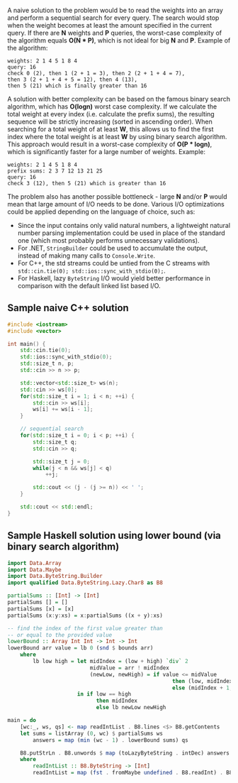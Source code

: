 A naive solution to the problem would be to read the weights into an array and perform a sequential search for every query. The search would stop when the weight becomes at least the amount specified in the current query. If there are **N** weights and **P** queries, the worst-case complexity of the algorithm equals __O(N * P)__, which is not ideal for big **N** and **P**. Example of the algorithm:

```
weights: 2 1 4 5 1 8 4
query: 16
check 0 (2), then 1 (2 + 1 = 3), then 2 (2 + 1 + 4 = 7),
then 3 (2 + 1 + 4 + 5 = 12), then 4 (13),
then 5 (21) which is finally greater than 16
```

A solution with better complexity can be based on the famous binary search algorithm, which has **O(logn)** worst case complexity. If we calculate the total weight at every index (i.e. calculate the prefix sums), the resulting sequence will be strictly increasing (sorted in ascending order). When searching for a total weight of at least **W**, this allows us to find the first index where the total weight is at least **W** by using binary search algorithm. This approach would result in a worst-case complexity of __O(P * logn)__, which is significantly faster for a large number of weights. Example:

```
weights: 2 1 4 5 1 8 4
prefix sums: 2 3 7 12 13 21 25
query: 16
check 3 (12), then 5 (21) which is greater than 16
```

The problem also has another possible bottleneck - large **N** and/or **P** would mean that large amount of I/O needs to be done. Various I/O optimizations could be applied depending on the language of choice, such as:
- Since the input contains only valid natural numbers, a lightweight natural number parsing implementation could be used in place of the standard one (which most probably performs unnecessary validations).
- For .NET, `StringBuilder` could be used to accumulate the output, instead of making many calls to `Console.Write`.
- For C++, the std streams could be untied from the C streams with `std::cin.tie(0); std::ios::sync_with_stdio(0);`.
- For Haskell, lazy `ByteString` I/O would yield better performance in comparison with the default linked list based I/O.

## Sample naive C++ solution
```cpp
#include <iostream>
#include <vector>

int main() {
    std::cin.tie(0);
    std::ios::sync_with_stdio(0);
    std::size_t n, p;
    std::cin >> n >> p;

    std::vector<std::size_t> ws(n);
    std::cin >> ws[0];
    for(std::size_t i = 1; i < n; ++i) {
        std::cin >> ws[i];
        ws[i] += ws[i - 1];
    }

    // sequential search
    for(std::size_t i = 0; i < p; ++i) {
        std::size_t q;
        std::cin >> q;

        std::size_t j = 0;
        while(j < n && ws[j] < q)
            ++j;

        std::cout << (j - (j >= n)) << ' ';
    }

    std::cout << std::endl;
}
```

## Sample Haskell solution using lower bound (via binary search algorithm)
```hs
import Data.Array
import Data.Maybe
import Data.ByteString.Builder
import qualified Data.ByteString.Lazy.Char8 as B8

partialSums :: [Int] -> [Int]
partialSums [] = []
partialSums [x] = [x]
partialSums (x:y:xs) = x:partialSums ((x + y):xs)

-- find the index of the first value greater than
-- or equal to the provided value
lowerBound :: Array Int Int -> Int -> Int
lowerBound arr value = lb 0 (snd $ bounds arr)
    where
        lb low high = let midIndex = (low + high) `div` 2
                          midValue = arr ! midIndex
                          (newLow, newHigh) = if value <= midValue
                                                    then (low, midIndex) -- if value is to the left, search the left half
                                                    else (midIndex + 1, high) -- if value is to the right, sarch the right half
                      in if low == high
                            then midIndex
                            else lb newLow newHigh

main = do
    [wc:_, ws, qs] <- map readIntList . B8.lines <$> B8.getContents
    let sums = listArray (0, wc) $ partialSums ws
        answers = map (min (wc - 1) . lowerBound sums) qs

    B8.putStrLn . B8.unwords $ map (toLazyByteString . intDec) answers
    where
        readIntList :: B8.ByteString -> [Int]
        readIntList = map (fst . fromMaybe undefined . B8.readInt) . B8.words
```
